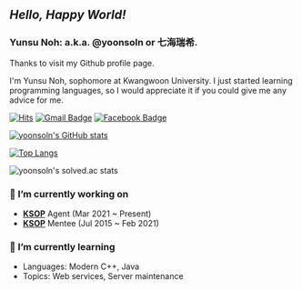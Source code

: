 ## ***Hello, Happy World!***

### Yunsu Noh: a.k.a. @yoonsoln or 七海瑞希.

Thanks to visit my Github profile page.

I'm Yunsu Noh, sophomore at Kwangwoon University. I just started learning programming languages, so I would appreciate it if you could give me any advice for me.

[![Hits](https://hits.seeyoufarm.com/api/count/incr/badge.svg?url=https%3A%2F%2Fgithub.com%2Fyoonsoln)](https://github.com/yoonsoln)
[![Gmail Badge](https://img.shields.io/badge/-Gmail-d14836?style=flat-square&logo=Gmail&logoColor=white&link=mailto:02.yunsu.noh@gmail.com)](mailto:02.yunsu.noh@gmail.com)
[![Facebook Badge](https://img.shields.io/badge/-Facebook-1877f2?style=flat-square&logo=facebook&logoColor=white&link=https://www.facebook.com/profile.php?id=100010957418627)](https://www.facebook.com/profile.php?id=100010957418627/)

[![yoonsoln's GitHub stats](https://github-readme-stats.vercel.app/api?username=yoonsoln)](https://github.com/anuraghazra/github-readme-stats)
 
[![Top Langs](https://github-readme-stats.vercel.app/api/top-langs/?username=yoonsoln&layout=compact)](https://github.com/anuraghazra/github-readme-stats)

![yoonsoln's solved.ac stats](https://github-readme-solvedac.hyp3rflow.vercel.app/api/?handle=yoonsoln)

### 🔭 I’m currently working on
 - [**KSOP**](http://outreach.kaist.ac.kr/) Agent (Mar 2021 ~ Present)
 - [**KSOP**](http://outreach.kaist.ac.kr/) Mentee (Jul 2015 ~ Feb 2021)

### 🌱 I’m currently learning
 - Languages: Modern C++, Java
 - Topics: Web services, Server maintenance

<!--
**yoonsoln/yoonsoln** is a ✨ _special_ ✨ repository because its `README.md` (this file) appears on your GitHub profile.

Here are some ideas to get you started:


- 👯 I’m looking to collaborate on ...
- 🤔 I’m looking for help with ...
- 💬 Ask me about ...
- 📫 How to reach me: ...
- 😄 Pronouns: ...
- ⚡ Fun fact: ...
-->
